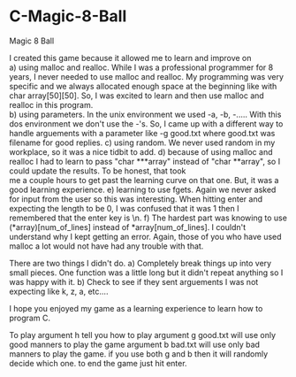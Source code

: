 # C-Magic-8-Ball
Magic 8 Ball

I created this game because it allowed me to learn and improve on \
a) using malloc and realloc.  While I was a professional programmer for 8 years, I never needed to use malloc and realloc.  My programming was very specific and 
we always allocated enough space at the beginning like with char array[50][50].  So, I was excited to learn and then use malloc and realloc in this program.\
b) using parameters.  In the unix environment we used -a, -b, -.....  With this dos environment we don't use the -'s.  So, I came up with a different way to handle
arguements with a parameter like -g good.txt where good.txt was filename for good replies.
c) using random.  We never used random in my workplace, so it was a nice tidbit to add.
d) because of using malloc and realloc I had to learn to pass "char ***array" instead of "char **array", so I could update the results.  To be honest, that took  
me a couple hours to get past the learning curve on that one.  But, it was a good learning experience.
e) learning to use fgets.  Again we never asked for input from the user so this was interesting.  When hitting enter and expecting the length to be 0, I was 
confused that it was 1 then I remembered that the enter key is \n.
f) The hardest part was knowing to use (*array)[num_of_lines] instead of *array[num_of_lines].  I couldn't understand why I kept getting an error.  Again, those of
you who have used malloc a lot would not have had any trouble with that.

There are two things I didn't do.
a) Completely break things up into very small pieces.  One function was a little long but it didn't repeat anything so I was happy with it.
b) Check to see if they sent arguements I was not expecting like k, z, a, etc....

I hope you enjoyed my game as a learning experience to learn how to program C.

To play
argument h tell you how to play
argument g good.txt will use only good manners to play the game
argument b bad.txt will use only bad manners to play the game.
if you use both g and b then it will randomly decide which one.
to end the game just hit enter.
